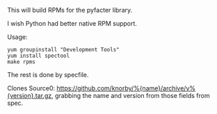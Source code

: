 This will build RPMs for the pyfacter library.

I wish Python had better native RPM support. 

Usage:

    yum groupinstall "Development Tools"
    yum install spectool
    make rpms

The rest is done by specfile.

Clones Source0: https://github.com/knorby/%{name}/archive/v%{version}.tar.gz, grabbing the name and version from those fields from spec.
